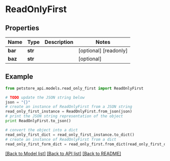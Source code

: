 # ReadOnlyFirst


## Properties

Name | Type | Description | Notes
------------ | ------------- | ------------- | -------------
**bar** | **str** |  | [optional] [readonly] 
**baz** | **str** |  | [optional] 

## Example

```python
from petstore_api.models.read_only_first import ReadOnlyFirst

# TODO update the JSON string below
json = "{}"
# create an instance of ReadOnlyFirst from a JSON string
read_only_first_instance = ReadOnlyFirst.from_json(json)
# print the JSON string representation of the object
print ReadOnlyFirst.to_json()

# convert the object into a dict
read_only_first_dict = read_only_first_instance.to_dict()
# create an instance of ReadOnlyFirst from a dict
read_only_first_form_dict = read_only_first.from_dict(read_only_first_dict)
```
[[Back to Model list]](../README.md#documentation-for-models) [[Back to API list]](../README.md#documentation-for-api-endpoints) [[Back to README]](../README.md)


